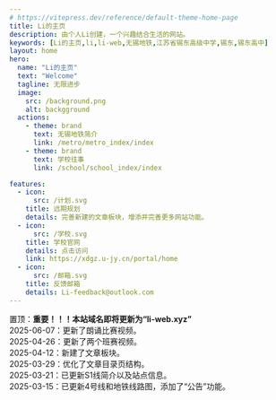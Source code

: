 ```yaml
---
# https://vitepress.dev/reference/default-theme-home-page
title: Li的主页
description: 由个人Li创建，一个兴趣结合生活的网站。
keywords: [Li的主页,li,li-web,无锡地铁,江苏省锡东高级中学,锡东,锡东高中]
layout: home
hero:
  name: "Li的主页"
  text: "Welcome"
  tagline: 无限进步
  image:
    src: /background.png
    alt: backgground
  actions:
    - theme: brand
      text: 无锡地铁简介
      link: /metro/metro_index/index
    - theme: brand
      text: 学校往事
      link: /school/school_index/index

features:
  - icon:
      src: /计划.svg
    title: 远期规划
    details: 完善新建的文章板块，增添并完善更多网站功能。
  - icon:
      src: /学校.svg
    title: 学校官网
    details: 点击访问
    link: https://xdgz.u-jy.cn/portal/home
  - icon:
      src: /邮箱.svg
    title: 反馈邮箱
    details: Li-feedback@outlook.com
---
```

<Announcement :version="'0.0.7'">
置顶：<b>重要！！！本站域名即将更新为“li-web.xyz”</b><br>
2025-06-07：更新了朗诵比赛视频。<br>
2025-04-26：更新了两个班赛视频。<br>
2025-04-12：新建了文章板块。<br>
2025-03-29：优化了文章目录页结构。<br>
2025-03-21：已更新S1线简介以及站点信息。<br>
2025-03-15：已更新4号线和地铁线路图，添加了“公告”功能。
</Announcement>

